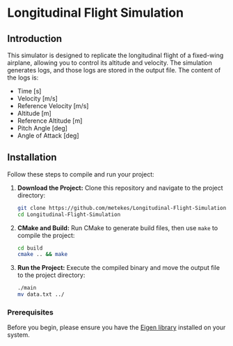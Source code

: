 # Longitudinal Flight Simulation



## Introduction

This simulator is designed to replicate the longitudinal flight of a fixed-wing airplane, allowing you to control its altitude and velocity. The simulation generates logs, and those logs are stored in the output file. The content of the logs is:

   - Time [s]
   - Velocity [m/s]
   - Reference Velocity [m/s]
   - Altitude [m]
   - Reference Altitude [m]
   - Pitch Angle [deg]
   - Angle of Attack [deg]

## Installation
Follow these steps to compile and run your project:

1. **Download the Project:** Clone this repository and navigate to the project directory:

    ```bash
    git clone https://github.com/metekes/Longitudinal-Flight-Simulation.git
    cd Longitudinal-Flight-Simulation
    ```

2. **CMake and Build:** Run CMake to generate build files, then use `make` to compile the project:

    ```bash
    cd build
    cmake .. && make
    ```

3. **Run the Project:** Execute the compiled binary and move the output file to the project directory:

    ```bash
    ./main
    mv data.txt ../
    ```

### Prerequisites

Before you begin, please ensure you have the [Eigen library](http://eigen.tuxfamily.org) installed on your system.

